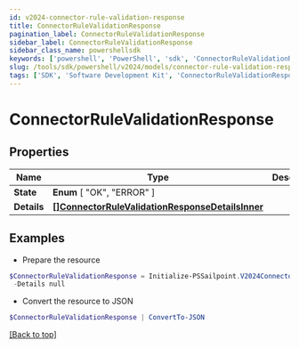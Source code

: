 ```yaml
---
id: v2024-connector-rule-validation-response
title: ConnectorRuleValidationResponse
pagination_label: ConnectorRuleValidationResponse
sidebar_label: ConnectorRuleValidationResponse
sidebar_class_name: powershellsdk
keywords: ['powershell', 'PowerShell', 'sdk', 'ConnectorRuleValidationResponse'] 
slug: /tools/sdk/powershell/v2024/models/connector-rule-validation-response
tags: ['SDK', 'Software Development Kit', 'ConnectorRuleValidationResponse']
---
```



# ConnectorRuleValidationResponse

## Properties

Name | Type | Description | Notes
------------ | ------------- | ------------- | -------------
**State** |   **Enum** [  "OK",    "ERROR" ] |  | [required]
**Details** |  [**[]ConnectorRuleValidationResponseDetailsInner**](connector-rule-validation-response-details-inner) |  | [required]

## Examples

- Prepare the resource
```powershell
$ConnectorRuleValidationResponse = Initialize-PSSailpoint.V2024ConnectorRuleValidationResponse  -State ERROR `
 -Details null
```

- Convert the resource to JSON
```powershell
$ConnectorRuleValidationResponse | ConvertTo-JSON
```


[[Back to top]](#) 

